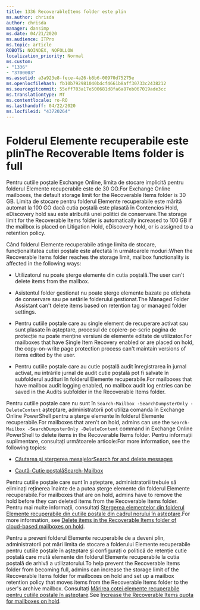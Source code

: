 ```yaml
---
title: 1336 RecoverableItems folder este plin
ms.author: chrisda
author: chrisda
manager: dansimp
ms.date: 04/21/2020
ms.audience: ITPro
ms.topic: article
ROBOTS: NOINDEX, NOFOLLOW
localization_priority: Normal
ms.custom:
- "1336"
- "3700003"
ms.assetid: a3a923e8-fece-4a26-b8b6-00970d75275e
ms.openlocfilehash: fb10b792981040bdcf4661b8aff30733c2438212
ms.sourcegitcommit: 55eff703a17e500681d8fa6a87eb067019ade3cc
ms.translationtype: MT
ms.contentlocale: ro-RO
ms.lasthandoff: 04/22/2020
ms.locfileid: "43720264"
---
```

# <a name="the-recoverable-items-folder-is-full"></a><span data-ttu-id="816e9-102">Folderul Elemente recuperabile este plin</span><span class="sxs-lookup"><span data-stu-id="816e9-102">The Recoverable Items folder is full</span></span>

<span data-ttu-id="816e9-103">Pentru cutiile poștale Exchange Online, limita de stocare implicită pentru folderul Elemente recuperabile este de 30 GO.</span><span class="sxs-lookup"><span data-stu-id="816e9-103">For Exchange Online mailboxes, the default storage limit for the Recoverable Items folder is 30 GB.</span></span> <span data-ttu-id="816e9-104">Limita de stocare pentru folderul Elemente recuperabile este mărită automat la 100 GO dacă cutia poștală este plasată în Contencios Hold, eDiscovery hold sau este atribuită unei politici de conservare.</span><span class="sxs-lookup"><span data-stu-id="816e9-104">The storage limit for the Recoverable Items folder is automatically increased to 100 GB if the mailbox is placed on Litigation Hold, eDiscovery hold, or is assigned to a retention policy.</span></span>

<span data-ttu-id="816e9-105">Când folderul Elemente recuperabile atinge limita de stocare, funcționalitatea cutiei poștale este afectată în următoarele moduri:</span><span class="sxs-lookup"><span data-stu-id="816e9-105">When the Recoverable Items folder reaches the storage limit, mailbox functionality is affected in the following ways:</span></span>

- <span data-ttu-id="816e9-106">Utilizatorul nu poate șterge elemente din cutia poștală.</span><span class="sxs-lookup"><span data-stu-id="816e9-106">The user can't delete items from the mailbox.</span></span>

- <span data-ttu-id="816e9-107">Asistentul folder gestionat nu poate șterge elemente bazate pe eticheta de conservare sau pe setările folderului gestionat.</span><span class="sxs-lookup"><span data-stu-id="816e9-107">The Managed Folder Assistant can't delete items based on retention tag or managed folder settings.</span></span>

- <span data-ttu-id="816e9-108">Pentru cutiile poștale care au single element de recuperare activat sau sunt plasate în așteptare, procesul de copiere-pe-scrie pagina de protecție nu poate menține versiuni de elemente editate de utilizator.</span><span class="sxs-lookup"><span data-stu-id="816e9-108">For mailboxes that have Single Item Recovery enabled or are placed on hold, the copy-on-write page protection process can't maintain versions of items edited by the user.</span></span>

- <span data-ttu-id="816e9-109">Pentru cutiile poștale care au cutie poștală audit înregistrarea în jurnal activat, nu intrările jurnal de audit cutie poștală pot fi salvate în subfolderul audituri în folderul Elemente recuperabile.</span><span class="sxs-lookup"><span data-stu-id="816e9-109">For mailboxes that have mailbox audit logging enabled, no mailbox audit log entries can be saved in the Audits subfolder in the Recoverable Items folder.</span></span>

<span data-ttu-id="816e9-110">Pentru cutiile poștale care nu sunt în `Search-Mailbox -SearchDumpsterOnly -DeleteContent` așteptare, administratorii pot utiliza comanda în Exchange Online PowerShell pentru a șterge elemente în folderul Elemente recuperabile.</span><span class="sxs-lookup"><span data-stu-id="816e9-110">For mailboxes that aren't on hold, admins can use the `Search-Mailbox -SearchDumpsterOnly -DeleteContent` command in Exchange Online PowerShell to delete items in the Recoverable Items folder.</span></span> <span data-ttu-id="816e9-111">Pentru informații suplimentare, consultați următoarele articole:</span><span class="sxs-lookup"><span data-stu-id="816e9-111">For more information, see the following topics:</span></span>

- [<span data-ttu-id="816e9-112">Căutarea și ștergerea mesajelor</span><span class="sxs-lookup"><span data-stu-id="816e9-112">Search for and delete messages</span></span>](https://docs.microsoft.com/office365/securitycompliance/search-for-and-delete-messagesadmin-help)

- [<span data-ttu-id="816e9-113">Caută-Cutie poștală</span><span class="sxs-lookup"><span data-stu-id="816e9-113">Search-Mailbox</span></span>](https://docs.microsoft.com/powershell/module/exchange/mailboxes/Search-Mailbox)

<span data-ttu-id="816e9-114">Pentru cutiile poștale care sunt în așteptare, administratorii trebuie să eliminați reținerea înainte de a putea șterge elemente din folderul Elemente recuperabile.</span><span class="sxs-lookup"><span data-stu-id="816e9-114">For mailboxes that are on hold, admins have to remove the hold before they can deleted items from the Recoverable Items folder.</span></span> <span data-ttu-id="816e9-115">Pentru mai multe informații, consultați [Ștergerea elementelor din folderul Elemente recuperabile din cutiile poștale din cadrul norului în așteptare](https://docs.microsoft.com/office365/securitycompliance/delete-items-in-the-recoverable-items-folder-of-mailboxes-on-hold).</span><span class="sxs-lookup"><span data-stu-id="816e9-115">For more information, see [Delete items in the Recoverable Items folder of cloud-based mailboxes on hold](https://docs.microsoft.com/office365/securitycompliance/delete-items-in-the-recoverable-items-folder-of-mailboxes-on-hold).</span></span>

<span data-ttu-id="816e9-116">Pentru a preveni folderul Elemente recuperabile de a deveni plin, administratorii pot mări limita de stocare a folderului Elemente recuperabile pentru cutiile poștale în așteptare și configurați o politică de retenție cutie poștală care mută elemente din folderul Elemente recuperabile la cutia poștală de arhivă a utilizatorului.</span><span class="sxs-lookup"><span data-stu-id="816e9-116">To help prevent the Recoverable Items folder from becoming full, admins can increase the storage limit of the Recoverable Items folder for mailboxes on hold and set up a mailbox retention policy that moves items from the Recoverable Items folder to the user's archive mailbox.</span></span> <span data-ttu-id="816e9-117">Consultați [Mărirea cotei elemente recuperabile pentru cutiile poștale în așteptare](https://docs.microsoft.com/office365/securitycompliance/increase-the-recoverable-quota-for-mailboxes-on-hold).</span><span class="sxs-lookup"><span data-stu-id="816e9-117">See [Increase the Recoverable Items quota for mailboxes on hold](https://docs.microsoft.com/office365/securitycompliance/increase-the-recoverable-quota-for-mailboxes-on-hold).</span></span>
